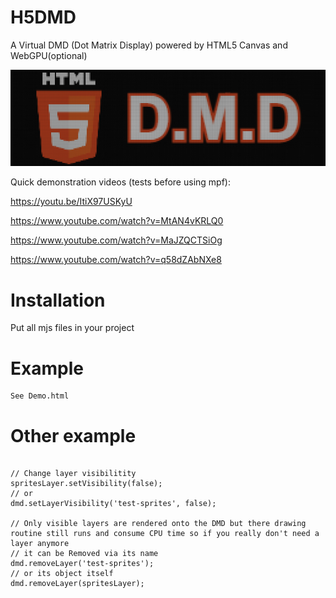 # H5DMD
A Virtual DMD (Dot Matrix Display) powered by HTML5 Canvas and WebGPU(optional)

![256x78 DMD on a 1280x390 display](/logo.png?raw=true "1 dot = 4x4 pixels")

Quick demonstration videos (tests before using mpf):

https://youtu.be/ItiX97USKyU

https://www.youtube.com/watch?v=MtAN4vKRLQ0

https://www.youtube.com/watch?v=MaJZQCTSiOg

https://www.youtube.com/watch?v=q58dZAbNXe8


# Installation
Put all mjs files in your project


# Example

```
See Demo.html
```

# Other example

```

// Change layer visibilitity
spritesLayer.setVisibility(false);
// or
dmd.setLayerVisibility('test-sprites', false);

// Only visible layers are rendered onto the DMD but there drawing routine still runs and consume CPU time so if you really don't need a layer anymore
// it can be Removed via its name
dmd.removeLayer('test-sprites');
// or its object itself
dmd.removeLayer(spritesLayer);

```

